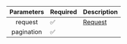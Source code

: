 | Parameters 	| Required           	| Description 	                |
|:----------:	|--------------------	|-------------	                |
| request    	| :white_check_mark: 	| [Request](Request.md)     	|
| pagination 	| :white_check_mark: 	|             	                |